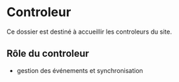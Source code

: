 # Controleur
Ce dossier est destiné à accueillir les controleurs du site.

## Rôle du controleur
- gestion des événements et synchronisation
